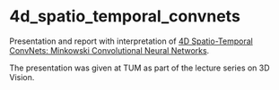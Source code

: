 # 4d_spatio_temporal_convnets
Presentation and report with interpretation of [4D Spatio-Temporal ConvNets: Minkowski Convolutional Neural Networks](https://arxiv.org/abs/1904.08755).

The presentation was given at TUM as part of the lecture series on 3D Vision.
